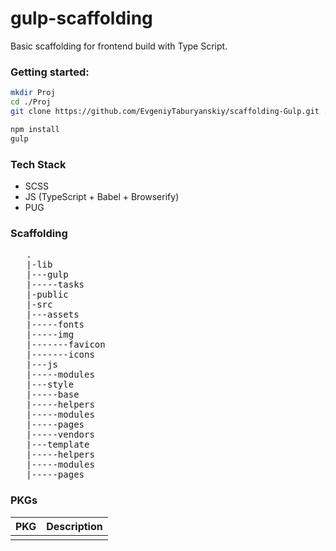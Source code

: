 # gulp-scaffolding
Basic scaffolding for frontend build with Type Script.

### Getting started:
```sh
mkdir Proj
cd ./Proj
git clone https://github.com/EvgeniyTaburyanskiy/scaffolding-Gulp.git .

npm install
gulp
```

### Tech Stack

* SCSS
* JS (TypeScript + Babel + Browserify)
* PUG

### Scaffolding
<pre>
   .
   |-lib
   |---gulp
   |-----tasks
   |-public
   |-src
   |---assets
   |-----fonts
   |-----img
   |-------favicon
   |-------icons
   |---js
   |-----modules
   |---style
   |-----base
   |-----helpers
   |-----modules
   |-----pages
   |-----vendors
   |---template
   |-----helpers
   |-----modules
   |-----pages
</pre>

### PKGs

PKG                 | Description
------------------- |------------------- 
     | 
